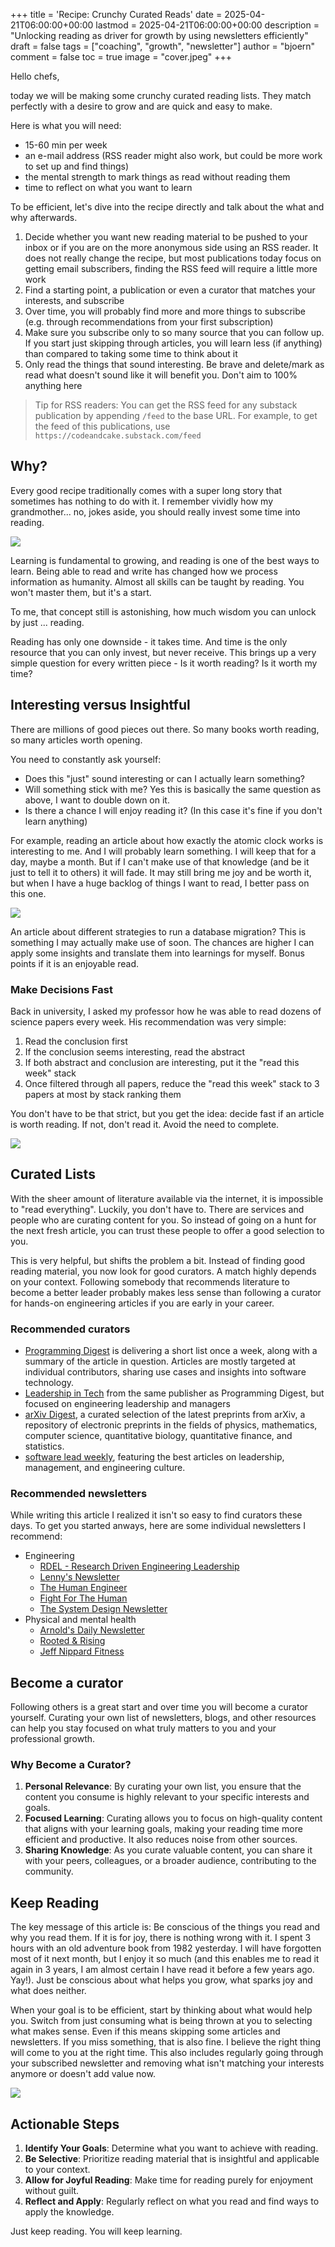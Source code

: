 +++
title = 'Recipe: Crunchy Curated Reads'
date = 2025-04-21T06:00:00+00:00
lastmod = 2025-04-21T06:00:00+00:00
description = "Unlocking reading as driver for growth by using newsletters efficiently"
draft = false
tags = ["coaching", "growth", "newsletter"]
author = "bjoern"
comment = false
toc = true
image = "cover.jpeg"
+++

Hello chefs, 

today we will be making some crunchy curated reading lists. 
They match perfectly with a desire to grow and are quick and easy to make.

Here is what you will need:
* 15-60 min per week
* an e-mail address (RSS reader might also work, but could be more work to set up and find things)
* the mental strength to mark things as read without reading them
* time to reflect on what you want to learn

To be efficient, let's dive into the recipe directly and talk about the what and why afterwards.

1. Decide whether you want new reading material to be pushed to your inbox or if you are on the more anonymous side using an RSS reader. It does not really change the recipe, but most publications today focus on getting email subscribers, finding the RSS feed will require a little more work
2. Find a starting point, a publication or even a curator that matches your interests, and subscribe
3. Over time, you will probably find more and more things to subscribe (e.g. through recommendations from your first subscription)
4. Make sure you subscribe only to so many source that you can follow up. If you start just skipping through articles, you will learn less (if anything) than compared to taking some time to think about it
5. Only read the things that sound interesting. Be brave and delete/mark as read what doesn't sound like it will benefit you. Don't aim to 100% anything here

> Tip for RSS readers: You can get the RSS feed for any substack publication by appending `/feed` to the base URL.
> For example, to get the feed of this publications, use `https://codeandcake.substack.com/feed`


## Why?

Every good recipe traditionally comes with a super long story that sometimes has nothing to do with it. 
I remember vividly how my grandmother... no, jokes aside, you should really invest some time into reading.

![](meme-reading.jpg)

Learning is fundamental to growing, and reading is one of the best ways to learn. Being able to read and write has changed how we process information as humanity. Almost all skills can be taught by reading. You won't master them, but it's a start. 

To me, that concept still is astonishing, how much wisdom you can unlock by just ... reading.

Reading has only one downside - it takes time. And time is the only resource that you can only invest, but never receive. This brings up a very simple question for every written piece - Is it worth reading? Is it worth my time?

## Interesting versus Insightful

There are millions of good pieces out there. So many books worth reading, so many articles worth opening.

You need to constantly ask yourself:
- Does this "just" sound interesting or can I actually learn something?
- Will something stick with me? Yes this is basically the same question as above, I want to double down on it.
- Is there a chance I will enjoy reading it? (In this case it's fine if you don't learn anything)

For example, reading an article about how exactly the atomic clock works is interesting to me. And I will probably learn something. I will keep that for a day, maybe a month. But if I can't make use of that knowledge (and be it just to tell it to others) it will fade. It may still bring me joy and be worth it, but when I have a huge backlog of things I want to read, I better pass on this one.

![](meme-cooking.jpg)

An article about different strategies to run a database migration? This is something I may actually make use of soon. The chances are higher I can apply some insights and translate them into learnings for myself. Bonus points if it is an enjoyable read.

### Make Decisions Fast

Back in university, I asked my professor how he was able to read dozens of science papers every week. His recommendation was very simple:
1. Read the conclusion first
2. If the conclusion seems interesting, read the abstract
3. If both abstract and conclusion are interesting, put it the "read this week" stack
4. Once filtered through all papers, reduce the "read this week" stack to 3 papers at most by stack ranking them

You don't have to be that strict, but you get the idea: decide fast if an article is worth reading. If not, don't read it. Avoid the need to complete.

![](meme-unread.jpg)

## Curated Lists

With the sheer amount of literature available via the internet, it is impossible to "read everything". Luckily, you don't have to. There are services and people who are curating content for you. So instead of going on a hunt for the next fresh article, you can trust these people to offer a good selection to you.

This is very helpful, but shifts the problem a bit. Instead of finding good reading material, you now look for good curators. A match highly depends on your context. Following somebody that recommends literature to become a better leader probably makes less sense than following a curator for hands-on engineering articles if you are early in your career.

### Recommended curators
- [Programming Digest](https://programmingdigest.net/) is delivering a short list once a week, along with a summary of the article in question. Articles are mostly targeted at individual contributors, sharing use cases and insights into software technology.
- [Leadership in Tech](https://leadershipintech.com/) from the same publisher as Programming Digest, but focused on engineering leadership and managers
- [arXiv Digest](https://arxivdigest.org/login), a curated selection of the latest preprints from arXiv, a repository of electronic preprints in the fields of physics, mathematics, computer science, quantitative biology, quantitative finance, and statistics.
- [software lead weekly](https://softwareleadweekly.com/), featuring the best articles on leadership, management, and engineering culture.

### Recommended newsletters
While writing this article I realized it isn't so easy to find curators these days. 
To get you started anways, here are some individual newsletters I recommend:

- Engineering
    - [RDEL - Research Driven Engineering Leadership](https://rdel.substack.com/)
    - [Lenny's Newsletter](https://www.lennysnewsletter.com/)
    - [The Human Engineer](https://thehumanengineer.substack.com/)
    - [Fight For The Human](https://www.fightforthehuman.com/about/)
    - [The System Design Newsletter](https://newsletter.systemdesign.one/)
- Physical and mental health
    - [Arnold's Daily Newsletter](https://arnoldspumpclub.com/blogs/newsletter)
    - [Rooted & Rising](https://adrianaev.substack.com/)
    - [Jeff Nippard Fitness](https://jeffnippard.com/pages/newsletter)

## Become a curator

Following others is a great start and over time you will become a curator yourself. 
Curating your own list of newsletters, blogs, and other resources can help you stay focused on what truly matters to you and your professional growth.

### Why Become a Curator?

1. **Personal Relevance**: By curating your own list, you ensure that the content you consume is highly relevant to your specific interests and goals.
2. **Focused Learning**: Curating allows you to focus on high-quality content that aligns with your learning goals, making your reading time more efficient and productive. It also reduces noise from other sources.
3. **Sharing Knowledge**: As you curate valuable content, you can share it with your peers, colleagues, or a broader audience, contributing to the community.

## Keep Reading

The key message of this article is: Be conscious of the things you read and why you read them. If it is for joy, there is nothing wrong with it. I spent 3 hours with an old adventure book from 1982 yesterday. I will have forgotten most of it next month, but I enjoy it so much (and this enables me to read it again in 3 years, I am almost certain I have read it before a few years ago. Yay!). Just be conscious about what helps you grow, what sparks joy and what does neither.

When your goal is to be efficient, start by thinking about what would help you. Switch from just consuming what is being thrown at you to selecting what makes sense. Even if this means skipping some articles and newsletters. If you miss something, that is also fine. I believe the right thing will come to you at the right time.
This also includes regularly going through your subscribed newsletter and removing what isn't matching your interests anymore or doesn't add value now. 

![](meme-recipe.jpg)

## Actionable Steps

1. **Identify Your Goals**: Determine what you want to achieve with reading.
2. **Be Selective**: Prioritize reading material that is insightful and applicable to your context.
3. **Allow for Joyful Reading**: Make time for reading purely for enjoyment without guilt.
4. **Reflect and Apply**: Regularly reflect on what you read and find ways to apply the knowledge.

Just keep reading. You will keep learning.


